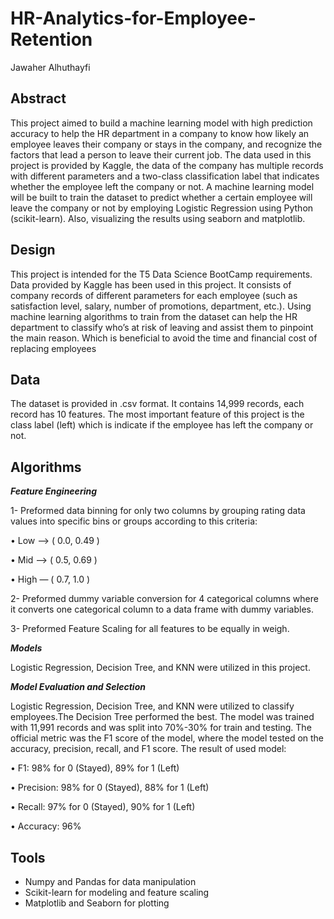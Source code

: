 # HR-Analytics-for-Employee-Retention
Jawaher Alhuthayfi

## Abstract 
This project aimed to build a machine learning model with high prediction accuracy to help the HR department in a company to know how likely an employee leaves their company or stays in the company, and recognize the factors that lead a person to leave their current job. The data used in this project is provided by Kaggle, the data of the company has multiple records with different parameters and a two-class classification label that indicates whether the employee left the company or not. A machine learning model will be built to train the dataset to predict whether a certain employee will leave the company or not by employing Logistic Regression using Python (scikit-learn). Also, visualizing the results using seaborn and matplotlib.

## Design
This project is intended for the T5 Data Science BootCamp requirements. Data provided by Kaggle has been used in this project. It consists of company records of different parameters for each employee (such as satisfaction level, salary, number of promotions, department, etc.). Using machine learning algorithms to train from the dataset can help the HR department to classify who’s at risk of leaving and assist them to pinpoint the main reason. Which is beneficial to avoid the time and financial cost of replacing employees

## Data
The dataset is provided in .csv format. It contains 14,999 records, each record has 10 features. The most important feature of this project is the class label (left) which is indicate if the employee has left the company or not.

## Algorithms

***Feature Engineering***

1- Preformed data binning for only two columns by grouping rating data values into specific bins or groups according to this criteria:

• Low —> ( 0.0, 0.49 )

• Mid —> ( 0.5, 0.69 )  

• High — ( 0.7, 1.0 )

2- Preformed dummy variable conversion for 4 categorical columns where it converts one categorical column to a data frame with dummy variables.

3- Preformed Feature Scaling for all features to be equally in weigh. 

***Models***

Logistic Regression, Decision Tree, and KNN were utilized in this project.


***Model Evaluation and Selection***

Logistic Regression, Decision Tree, and KNN were utilized to classify employees.The Decision Tree performed the best. The model was trained with 11,991 records and was split into 70%-30% for train and testing. The official metric was the F1 score of the model, where the model tested on the accuracy, precision, recall, and F1 score. The result of used model:   

• F1: 98% for 0 (Stayed), 89% for 1 (Left) 

• Precision: 98% for 0 (Stayed), 88% for 1 (Left) 

• Recall: 97% for 0 (Stayed), 90% for 1 (Left) 

• Accuracy: 96%



## Tools
- Numpy and Pandas for data manipulation
- Scikit-learn for modeling and feature scaling
- Matplotlib and Seaborn for plotting

